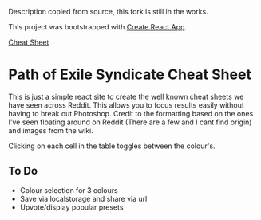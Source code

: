 Description copied from source, this fork is still in the works.



This project was bootstrapped with [Create React App](https://github.com/facebook/create-react-app).

[Cheat Sheet](https://poetools.github.io/BetrayalCheatSheet)

# Path of Exile Syndicate Cheat Sheet
This is just a simple react site to create the well known cheat sheets we have seen across Reddit. This allows you to focus
results easily without having to break out Photoshop. Credit to the formatting based on the ones I've seen floating around on
Reddit (There are a few and I cant find origin) and images from the wiki.


Clicking on each cell in the table toggles between the colour's. 

## To Do
* Colour selection for 3 colours
* Save via localstorage and share via url
* Upvote/display popular presets
